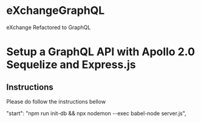 # eXchangeGraphQL

eXchange Refactored to GraphQL

# Setup a GraphQL API with Apollo 2.0 Sequelize and Express.js

## Instructions

Please do follow the instructions bellow

"start": "npm run init-db && npx nodemon --exec babel-node server.js",

